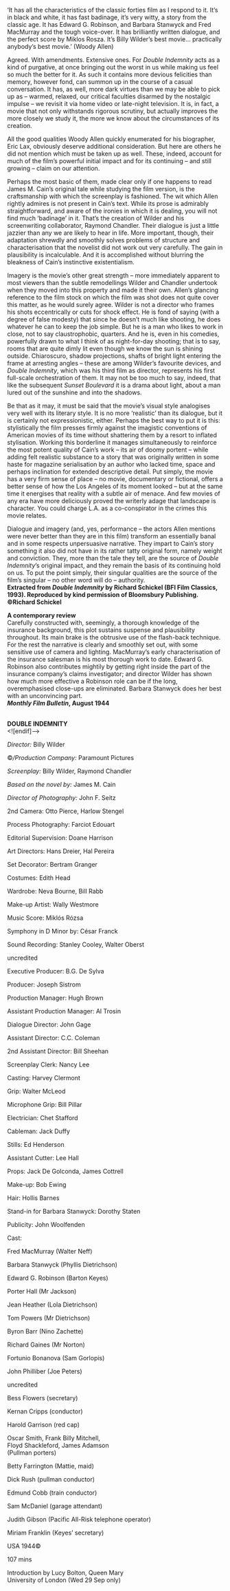 

‘It has all the characteristics of the classic forties film as I respond to it. It’s in black and white, it has fast badinage, it’s very witty, a story from the classic age. It has Edward G. Robinson, and Barbara Stanwyck and Fred MacMurray and the tough voice-over. It has brilliantly written dialogue, and the perfect score by Miklos Rosza. It’s Billy Wilder’s best movie... practically anybody’s best movie.’ (Woody Allen)

Agreed. With amendments. Extensive ones. For _Double Indemnity_ acts as a kind of purgative, at once bringing out the worst in us while making us feel so much the better for it. As such it contains more devious felicities than memory, however fond, can summon up in the course of a casual conversation. It has, as well, more dark virtues than we may be able to pick up as – warmed, relaxed, our critical faculties disarmed by the nostalgic impulse – we revisit it via home video or late-night television. It is, in fact, a movie that not only withstands rigorous scrutiny, but actually improves the more closely we study it, the more we know about the circumstances of its creation.

All the good qualities Woody Allen quickly enumerated for his biographer,  
Eric Lax, obviously deserve additional consideration. But here are others he did not mention which must be taken up as well. These, indeed, account for much of the film’s powerful initial impact and for its continuing – and still growing – claim on our attention.

Perhaps the most basic of them, made clear only if one happens to read James M. Cain’s original tale while studying the film version, is the craftsmanship with which the screenplay is fashioned. The wit which Allen rightly admires is not present in Cain’s text. While its prose is admirably straightforward, and aware of the ironies in which it is dealing, you will not find much ‘badinage’ in it. That’s the creation of Wilder and his screenwriting collaborator, Raymond Chandler. Their dialogue is just a little jazzier than any we are likely to hear in life. More important, though, their adaptation shrewdly and smoothly solves problems of structure and characterisation that the novelist did not work out very carefully. The gain in plausibility is incalculable. And it is accomplished without blurring the bleakness of Cain’s instinctive existentialism.

Imagery is the movie’s other great strength – more immediately apparent to most viewers than the subtle remodellings Wilder and Chandler undertook when they moved into this property and made it their own. Allen’s glancing reference to the film stock on which the film was shot does not quite cover this matter, as he would surely agree. Wilder is not a director who frames his shots eccentrically or cuts for shock effect. He is fond of saying (with a degree of false modesty) that since he doesn’t much like shooting, he does whatever he can to keep the job simple. But he is a man who likes to work in close, not to say claustrophobic, quarters. And he is, even in his comedies, powerfully drawn to what I think of as night-for-day shooting; that is to say, rooms that are quite dimly lit even though we know the sun is shining outside. Chiaroscuro, shadow projections, shafts of bright light entering the frame at arresting angles – these are among Wilder’s favourite devices, and _Double Indemnity_, which was his third film as director, represents his first full-scale orchestration of them. It may not be too much to say, indeed, that like the subsequent _Sunset Boulevard_ it is a drama about light, about a man lured out of the sunshine and into the shadows.

Be that as it may, it must be said that the movie’s visual style analogises very well with its literary style. It is no more ‘realistic’ than its dialogue, but it is certainly not expressionistic, either. Perhaps the best way to put it is this: stylistically the film presses firmly against the imagistic conventions of American movies of its time without shattering them by a resort to inflated stylisation. Working this borderline it manages simultaneously to reinforce the most potent quality of Cain’s work – its air of doomy portent – while adding felt realistic substance to a story that was originally written in some haste for magazine serialisation by an author who lacked time, space and perhaps inclination for extended descriptive detail. Put simply, the movie has a very firm sense of place – no movie, documentary or fictional, offers a better sense of how the Los Angeles of its moment looked – but at the same time it energises that reality with a subtle air of menace. And few movies of any era have more deliciously proved the writerly adage that landscape is character. You could charge L.A. as a co-conspirator in the crimes this movie relates.

Dialogue and imagery (and, yes, performance – the actors Allen mentions were never better than they are in this film) transform an essentially banal and in some respects unpersuasive narrative. They impart to Cain’s story something it also did not have in its rather tatty original form, namely weight and conviction. They, more than the tale they tell, are the source of _Double Indemnity_’s original impact, and they remain the basis of its continuing hold on us. To put the point simply, their singular qualities are the source of the film’s singular – no other word will do – authority.  
**Extracted from _Double Indemnity_ by Richard Schickel (BFI Film Classics, 1993).  Reproduced by kind permission of Bloomsbury Publishing. ©Richard Schickel**

**A contemporary review**  
Carefully constructed with, seemingly, a thorough knowledge of the insurance background, this plot sustains suspense and plausibility throughout. Its main brake is the obtrusive use of the flash-back technique. For the rest the narrative is clearly and smoothly set out, with some sensitive use of camera and lighting. MacMurray’s early characterisation of the insurance salesman is his most thorough work to date. Edward G. Robinson also contributes mightily by getting right inside the part of the insurance company’s claims investigator; and director Wilder has shown how much more effective a Robinson role can be if the long, overemphasised close-ups are eliminated. Barbara Stanwyck does her best with an unconvincing part.  
**_Monthly Film Bulletin_, August 1944**
<br><br>


**DOUBLE INDEMNITY**<br>
<![endif]-->

*Director:* Billy Wilder

©_/Production Company:_ Paramount Pictures

*Screenplay:* Billy Wilder, Raymond Chandler

*Based on the novel by:* James M. Cain

*Director of Photography:* John F. Seitz

2nd Camera: Otto Pierce, Harlow Stengel

Process Photography: Farciot Edouart

Editorial Supervision: Doane Harrison

Art Directors: Hans Dreier, Hal Pereira

Set Decorator: Bertram Granger

Costumes: Edith Head

Wardrobe: Neva Bourne, Bill Rabb

Make-up Artist: Wally Westmore

Music Score: Miklós Rózsa

Symphony in D Minor by: César Franck

Sound Recording: Stanley Cooley, Walter Oberst

uncredited

Executive Producer: B.G. De Sylva

Producer: Joseph Sistrom

Production Manager: Hugh Brown

Assistant Production Manager: Al Trosin

Dialogue Director: John Gage

Assistant Director: C.C. Coleman

2nd Assistant Director: Bill Sheehan

Screenplay Clerk: Nancy Lee

Casting: Harvey Clermont

Grip: Walter McLeod

Microphone Grip: Bill Pillar

Electrician: Chet Stafford

Cableman: Jack Duffy

Stills: Ed Henderson

Assistant Cutter: Lee Hall

Props: Jack De Golconda, James Cottrell

Make-up: Bob Ewing

Hair: Hollis Barnes

Stand-in for Barbara Stanwyck: Dorothy Staten

Publicity: John Woolfenden

Cast:

Fred MacMurray (Walter Neff)

Barbara Stanwyck (Phyllis Dietrichson)

Edward G. Robinson (Barton Keyes)

Porter Hall (Mr Jackson)

Jean Heather (Lola Dietrichson)

Tom Powers (Mr Dietrichson)

Byron Barr (Nino Zachette)

Richard Gaines (Mr Norton)

Fortunio Bonanova (Sam Gorlopis)

John Philliber (Joe Peters)

uncredited

Bess Flowers (secretary)

Kernan Cripps (conductor)

Harold Garrison (red cap)

Oscar Smith, Frank Billy Mitchell,  
Floyd Shackleford, James Adamson  
(Pullman porters)

Betty Farrington (Mattie, maid)

Dick Rush (pullman conductor)

Edmund Cobb (train conductor)

Sam McDaniel (garage attendant)

Judith Gibson (Pacific All-Risk telephone operator)

Miriam Franklin (Keyes’ secretary)

USA 1944©

107 mins

Introduction by Lucy Bolton, Queen Mary  
University of London (Wed 29 Sep only)



<!--stackedit_data:
eyJoaXN0b3J5IjpbLTQ3NTE2MzQ3NF19
-->